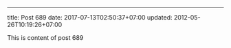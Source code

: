 ---
title: Post 689
date: 2017-07-13T02:50:37+07:00
updated: 2012-05-26T10:19:26+07:00

This is content of post 689